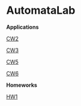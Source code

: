 # AutomataLab

<b>Applications</b>

[CW2](https://meryem-ezber.github.io/AutomataLab/CW2/NfaAndDfa.html)

[CW3](https://meryem-ezber.github.io/AutomataLab/CW3/RegExp.html)

[CW5](https://meryem-ezber.github.io/AutomataLab/CW5/palindromes.html)

[CW6](https://meryem-ezber.github.io/AutomataLab/CW6/Expression.html)


<b>Homeworks</b>

[HW1](https://meryem-ezber.github.io/AutomataLab/HW1/RegExp.html)
